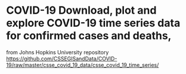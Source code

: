 # COVID-19 Download, plot and explore COVID-19 time series data for confirmed cases and deaths,
from Johns Hopkins University repository
https://github.com/CSSEGISandData/COVID-19/raw/master/csse_covid_19_data/csse_covid_19_time_series/

